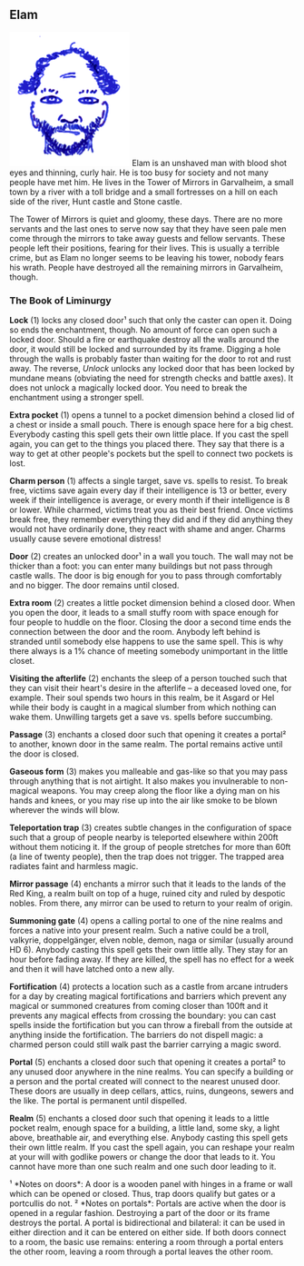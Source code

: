 ## Elam

![Elam](Elam.png)
Elam is an unshaved man with blood shot eyes and thinning, curly hair.
He is too busy for society and not many people have met him. He lives
in the Tower of Mirrors in Garvalheim, a small town by a river with a
toll bridge and a small fortresses on a hill on each side of the
river, Hunt castle and Stone castle.

The Tower of Mirrors is quiet and gloomy, these days. There are no
more servants and the last ones to serve now say that they have seen
pale men come through the mirrors to take away guests and fellow
servants. These people left their positions, fearing for their lives.
This is usually a terrible crime, but as Elam no longer seems to be
leaving his tower, nobody fears his wrath. People have destroyed all
the remaining mirrors in Garvalheim, though.

### The Book of Liminurgy

**Lock** (1) locks any closed door¹ such that only the caster can open
it. Doing so ends the enchantment, though. No amount of force can open
such a locked door. Should a fire or earthquake destroy all the walls
around the door, it would still be locked and surrounded by its frame.
Digging a hole through the walls is probably faster than waiting for
the door to rot and rust away. The reverse, *Unlock* unlocks any
locked door that has been locked by mundane means (obviating the need
for strength checks and battle axes). It does not unlock a magically
locked door. You need to break the enchantment using a stronger spell.

**Extra pocket** (1) opens a tunnel to a pocket dimension behind a
closed lid of a chest or inside a small pouch. There is enough space
here for a big chest. Everybody casting this spell gets their own
little place. If you cast the spell again, you can get to the things
you placed there. They say that there is a way to get at other
people's pockets but the spell to connect two pockets is lost.

**Charm person** (1) affects a single target, save vs. spells to
resist. To break free, victims save again every day if their
intelligence is 13 or better, every week if their intelligence is
average, or every month if their intelligence is 8 or lower. While
charmed, victims treat you as their best friend. Once victims break
free, they remember everything they did and if they did anything they
would not have ordinarily done, they react with shame and anger.
Charms usually cause severe emotional distress!

**Door** (2) creates an unlocked door¹ in a wall you touch. The wall
may not be thicker than a foot: you can enter many buildings but not
pass through castle walls. The door is big enough for you to pass
through comfortably and no bigger. The door remains until closed.

**Extra room** (2) creates a little pocket dimension behind a closed
door. When you open the door, it leads to a small stuffy room with
space enough for four people to huddle on the floor. Closing the door
a second time ends the connection between the door and the room.
Anybody left behind is stranded until somebody else happens to use the
same spell. This is why there always is a 1% chance of meeting
somebody unimportant in the little closet.

**Visiting the afterlife** (2) enchants the sleep of a person touched
such that they can visit their heart's desire in the afterlife – a
deceased loved one, for example. Their soul spends two hours in this
realm, be it Asgard or Hel while their body is caught in a magical
slumber from which nothing can wake them. Unwilling targets get a save
vs. spells before succumbing.

**Passage** (3) enchants a closed door such that opening it creates a
portal² to another, known door in the same realm. The portal remains
active until the door is closed.

**Gaseous form** (3) makes you malleable and gas-like so that you may
pass through anything that is not airtight. It also makes you
invulnerable to non-magical weapons. You may creep along the floor
like a dying man on his hands and knees, or you may rise up into the
air like smoke to be blown wherever the winds will blow.

**Teleportation trap** (3) creates subtle changes in the configuration
of space such that a group of people nearby is teleported elsewhere
within 200ft without them noticing it. If the group of people
stretches for more than 60ft (a line of twenty people), then the trap
does not trigger. The trapped area radiates faint and harmless magic.

**Mirror passage** (4) enchants a mirror such that it leads to the
lands of the Red King, a realm built on top of a huge, ruined city and
ruled by despotic nobles. From there, any mirror can be used to return
to your realm of origin.

**Summoning gate** (4) opens a calling portal to one of the nine
realms and forces a native into your present realm. Such a native
could be a troll, valkyrie, doppelgänger, elven noble, demon, naga or
similar (usually around HD 6). Anybody casting this spell gets their
own little ally. They stay for an hour before fading away. If they are
killed, the spell has no effect for a week and then it will have
latched onto a new ally.

**Fortification** (4) protects a location such as a castle from arcane
intruders for a day by creating magical fortifications and barriers
which prevent any magical or summoned creatures from coming closer
than 100ft and it prevents any magical effects from crossing the
boundary: you can cast spells inside the fortification but you can
throw a fireball from the outside at anything inside the
fortification. The barriers do not dispell magic: a charmed person
could still walk past the barrier carrying a magic sword.

**Portal** (5) enchants a closed door such that opening it creates a
portal² to any unused door anywhere in the nine realms. You can
specify a building or a person and the portal created will connect to
the nearest unused door. These doors are usually in deep cellars,
attics, ruins, dungeons, sewers and the like. The portal is permanent
until dispelled.

**Realm** (5) enchants a closed door such that opening it leads to a
little pocket realm, enough space for a building, a little land, some
sky, a light above, breathable air, and everything else. Anybody
casting this spell gets their own little realm. If you cast the spell
again, you can reshape your realm at your will with godlike powers or
change the door that leads to it. You cannot have more than one such
realm and one such door leading to it.

<span class="footnotes">
¹ *Notes on doors*: A door is a wooden panel with hinges in a frame or
wall which can be opened or closed. Thus, trap doors qualify but gates
or a portcullis do not.
</span>

<span class="footnotes">
² *Notes on portals*: Portals are active when the door is opened in a
regular fashion. Destroying a part of the door or its frame destroys
the portal. A portal is bidirectional and bilateral: it can be used in
either direction and it can be entered on either side. If both doors
connect to a room, the basic use remains: entering a room through a
portal enters the other room, leaving a room through a portal leaves
the other room.
</span>
